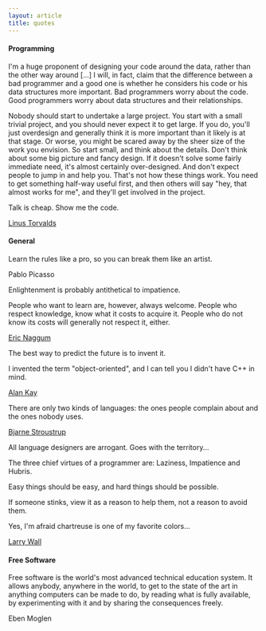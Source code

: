 ```yaml
---
layout: article
title: quotes
---
```


#### Programming

I'm a huge proponent of designing your code around the data, rather
than the other way around [...]  I will, in fact, claim that the
difference between a bad programmer and a good one is whether he
considers his code or his data structures more important. Bad
programmers worry about the code. Good programmers worry about data
structures and their relationships.

Nobody should start to undertake a large project. You start with a
small trivial project, and you should never expect it to get large. If
you do, you'll just overdesign and generally think it is more
important than it likely is at that stage. Or worse, you might be
scared away by the sheer size of the work you envision. So start
small, and think about the details. Don't think about some big picture
and fancy design. If it doesn't solve some fairly immediate need, it's
almost certainly over-designed. And don't expect people to jump in and
help you. That's not how these things work. You need to get something
half-way useful first, and then others will say "hey, that almost
works for me", and they'll get involved in the project.

Talk is cheap. Show me the code.

[Linus Torvalds](http://en.wikiquote.org/wiki/Linus_Torvalds)

#### General

Learn the rules like a pro, so you can break them like an artist.

Pablo Picasso

Enlightenment is probably antithetical to impatience.

People who want to learn are, however, always welcome.  People who
respect knowledge, know what it costs to acquire it.  People who do
not know its costs will generally not respect it, either.

[Eric Naggum](http://www.xach.com/naggum/)

The best way to predict the future is to invent it.

I invented the term "object-oriented", and I can tell you I didn't
have C++ in mind.

[Alan Kay](https://en.wikipedia.org/wiki/Alan_Kay)

There are only two kinds of languages: the ones people complain about and the ones nobody uses.

[Bjarne Stroustrup](https://en.wikipedia.org/wiki/Bjarne_Stroustrup)

All language designers are arrogant. Goes with the territory...

The three chief virtues of a programmer are: Laziness, Impatience and Hubris.

Easy things should be easy, and hard things should be possible.

If someone stinks, view it as a reason to help them, not a reason to avoid them. 

Yes, I'm afraid chartreuse is one of my favorite colors...

[Larry Wall](https://en.wikipedia.org/wiki/Larry_Wall)

#### Free Software

Free software is the world's most advanced technical education
system. It allows anybody, anywhere in the world, to get to the state
of the art in anything computers can be made to do, by reading what
is fully available, by experimenting with it and by sharing the
consequences freely.

Eben Moglen
